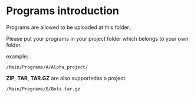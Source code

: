 # Programs introduction
Programs are allowed to be uploaded at this folder.

Please put your programs in your project folder which belongs to your own folder.

example:

    /Main/Programs/A/Alpha_project/

**ZIP**, **TAR**, **TAR.GZ** are also supportedas a project.

    /Main/Programs/B/Beta.tar.gz

